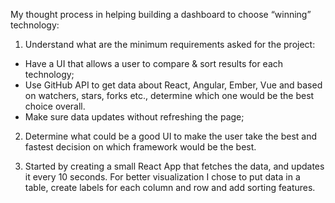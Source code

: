 My thought process in helping building a dashboard to choose “winning” technology:

1. Understand what are the minimum requirements asked for the project:
- Have a UI that allows a user to compare & sort results for each technology;
- Use GitHub API to get data about React, Angular, Ember, Vue and based on watchers, stars, forks etc., determine which one would be the best choice overall.
- Make sure data updates without refreshing the page;

2. Determine what could be a good UI to make the user take the best and fastest decision on which framework would be the best.

3. Started by creating a small React App that fetches the data, and updates it every 10 seconds. For better visualization I chose to put data in a table, create labels for each column and row and add sorting features.
